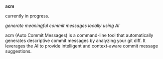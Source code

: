 <b>acm</b>

currently in progress.

_generate meaningful commit messages locally using AI_

acm (Auto Commit Messages) is a command-line tool that automatically generates descriptive commit messages by analyzing your git diff. It leverages the AI to provide intelligent and context-aware commit message suggestions.
